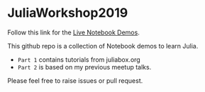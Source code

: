 # JuliaWorkshop2019


Follow this link for the <a href="https://mybinder.org/v2/gh/ppalmes/JuliaWorkshop2019/master" target="_blank">Live Notebook Demos</a>.

This github repo is a collection of Notebook demos to learn Julia. 
- `Part 1` contains tutorials from juliabox.org  
- `Part 2` is based on my previous meetup talks.

Please feel free to raise issues or pull request.
